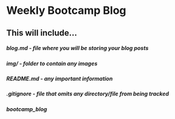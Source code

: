 <h1> Weekly Bootcamp Blog
<h2> This will include...
    
<h5> blog.md - file where you will be storing your blog posts
<h5> img/ - folder to contain any images
<h5> README.md - any important information
<h5> .gitignore - file that omits any directory/file from being tracked

##### bootcamp_blog
